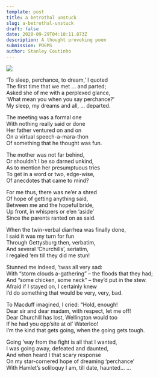 ```yaml
---
template: post
title: a betrothal unstuck
slug: a-betrothal-unstuck
draft: false
date: 2020-09-29T04:10:11.873Z
description: A thought provoking poem
submission: POEMS
author: Stanley Coutinho
---
```

![](/media/a98h81601354361.jpg)



‘To sleep, perchance, to dream,’ I quoted\
The first time that we met … and parted;\
Asked she of me with a perplexed glance,\
‘What mean you when you say perchance?’\
My sleep, my dreams and all, … departed.

The meeting was a formal one\
With nothing really said or done\
Her father ventured on and on\
On a virtual speech-a-mara-thon\
Of something that he thought was fun.

The mother was not far behind,\
Or shouldn’t I be so darned unkind,\
As to mention her presumptuous tries\
To get in a word or two, edge-wise,\
Of anecdotes that came to mind?

For me thus, there was ne’er a shred\
Of hope of getting anything said,\
Between me and the hopeful bride,\
Up front, in whispers or e’en ‘aside’\
Since the parents ranted on as said.

When the twin-verbal diarrhea was finally done,\
I said it was my turn for fun\
Through Gettysburg then, verbatim,\
And several ‘Churchills’, seriatim,\
I regaled ‘em till they did me stun!

Stunned me indeed, ‘twas all very sad:\
With “storm clouds a-gathering” – the floods that they had;\
And “some chicken, some neck” – they’d put in the stew.\
Afraid if I stayed on, I certainly knew\
I’d do something that would be very, very, bad.

To Macduff imagined, I cried: “Hold, enough!\
Dear sir and dear madam, with respect, let me off!\
Dear Churchill has lost, Wellington would too\
If he had you opp’site at ol’ Waterloo!\
I’m the kind that gets going, when the going gets tough.

Going ‘way from the fight is all that I wanted,\
I was going away, defeated and daunted,\
And when heard I that scary response\
On my star-cornered hope of dreaming ‘perchance’\
With Hamlet’s soliloquy I am, till date, haunted… …